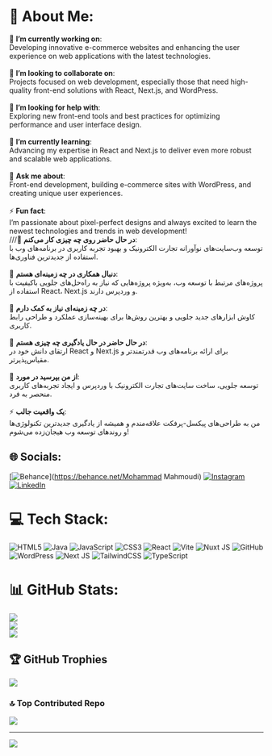 # 💫 About Me:
🔭 **I’m currently working on**:  <br>Developing innovative e-commerce websites and enhancing the user experience on web applications with the latest technologies.<br><br>👯 **I’m looking to collaborate on**:  <br>Projects focused on web development, especially those that need high-quality front-end solutions with React, Next.js, and WordPress.<br><br>🤝 **I’m looking for help with**:  <br>Exploring new front-end tools and best practices for optimizing performance and user interface design.<br><br>🌱 **I’m currently learning**:  <br>Advancing my expertise in React and Next.js to deliver even more robust and scalable web applications.<br><br>💬 **Ask me about**:  <br>Front-end development, building e-commerce sites with WordPress, and creating unique user experiences.<br><br>⚡ **Fun fact**:  <br>I’m passionate about pixel-perfect designs and always excited to learn the newest technologies and trends in web development!<br>///🔭 **در حال حاضر روی چه چیزی کار می‌کنم**:  <br>توسعه وب‌سایت‌های نوآورانه تجارت الکترونیک و بهبود تجربه کاربری در برنامه‌های وب با استفاده از جدیدترین فناوری‌ها.<br><br>👯 **دنبال همکاری در چه زمینه‌ای هستم**:  <br>پروژه‌های مرتبط با توسعه وب، به‌ویژه پروژه‌هایی که نیاز به راه‌حل‌های جلویی باکیفیت با استفاده از React، Next.js و وردپرس دارند.<br><br>🤝 **در چه زمینه‌ای نیاز به کمک دارم**:  <br>کاوش ابزارهای جدید جلویی و بهترین روش‌ها برای بهینه‌سازی عملکرد و طراحی رابط کاربری.<br><br>🌱 **در حال حاضر در حال یادگیری چه چیزی هستم**:  <br>ارتقای دانش خود در React و Next.js برای ارائه برنامه‌های وب قدرتمندتر و مقیاس‌پذیرتر.<br><br>💬 **از من بپرسید در مورد**:  <br>توسعه جلویی، ساخت سایت‌های تجارت الکترونیک با وردپرس و ایجاد تجربه‌های کاربری منحصر به فرد.<br><br>⚡ **یک واقعیت جالب**:  <br>من به طراحی‌های پیکسل-پرفکت علاقه‌مندم و همیشه از یادگیری جدیدترین تکنولوژی‌ها و روندهای توسعه وب هیجان‌زده می‌شوم!<br>


## 🌐 Socials:
[![Behance](https://img.shields.io/badge/Behance-1769ff?logo=behance&logoColor=white)](https://behance.net/Mohammad Mahmoudi) [![Instagram](https://img.shields.io/badge/Instagram-%23E4405F.svg?logo=Instagram&logoColor=white)](https://instagram.com/@mohamad.m9496) [![LinkedIn](https://img.shields.io/badge/LinkedIn-%230077B5.svg?logo=linkedin&logoColor=white)](https://linkedin.com/in/www.linkedin.com/in/mohamadmahmodi) 

# 💻 Tech Stack:
![HTML5](https://img.shields.io/badge/html5-%23E34F26.svg?style=for-the-badge&logo=html5&logoColor=white) ![Java](https://img.shields.io/badge/java-%23ED8B00.svg?style=for-the-badge&logo=openjdk&logoColor=white) ![JavaScript](https://img.shields.io/badge/javascript-%23323330.svg?style=for-the-badge&logo=javascript&logoColor=%23F7DF1E) ![CSS3](https://img.shields.io/badge/css3-%231572B6.svg?style=for-the-badge&logo=css3&logoColor=white) ![React](https://img.shields.io/badge/react-%2320232a.svg?style=for-the-badge&logo=react&logoColor=%2361DAFB) ![Vite](https://img.shields.io/badge/vite-%23646CFF.svg?style=for-the-badge&logo=vite&logoColor=white) ![Nuxt JS](https://img.shields.io/badge/Nuxt-002E3B?style=for-the-badge&logo=nuxt.js&logoColor=#00DC82) ![GitHub](https://img.shields.io/badge/github-%23121011.svg?style=for-the-badge&logo=github&logoColor=white) ![WordPress](https://img.shields.io/badge/WordPress-%23117AC9.svg?style=for-the-badge&logo=WordPress&logoColor=white) ![Next JS](https://img.shields.io/badge/Next-black?style=for-the-badge&logo=next.js&logoColor=white) ![TailwindCSS](https://img.shields.io/badge/tailwindcss-%2338B2AC.svg?style=for-the-badge&logo=tailwind-css&logoColor=white) ![TypeScript](https://img.shields.io/badge/typescript-%23007ACC.svg?style=for-the-badge&logo=typescript&logoColor=white)
# 📊 GitHub Stats:
![](https://github-readme-stats.vercel.app/api?username=mohamad726&theme=dark&hide_border=false&include_all_commits=false&count_private=false)<br/>
![](https://github-readme-streak-stats.herokuapp.com/?user=mohamad726&theme=dark&hide_border=false)<br/>
![](https://github-readme-stats.vercel.app/api/top-langs/?username=mohamad726&theme=dark&hide_border=false&include_all_commits=false&count_private=false&layout=compact)

## 🏆 GitHub Trophies
![](https://github-profile-trophy.vercel.app/?username=mohamad726&theme=radical&no-frame=false&no-bg=true&margin-w=4)

### 🔝 Top Contributed Repo
![](https://github-contributor-stats.vercel.app/api?username=mohamad726&limit=5&theme=dark&combine_all_yearly_contributions=true)

---
[![](https://visitcount.itsvg.in/api?id=mohamad726&icon=0&color=8)](https://visitcount.itsvg.in)

<!-- Proudly created with GPRM ( https://gprm.itsvg.in ) -->
